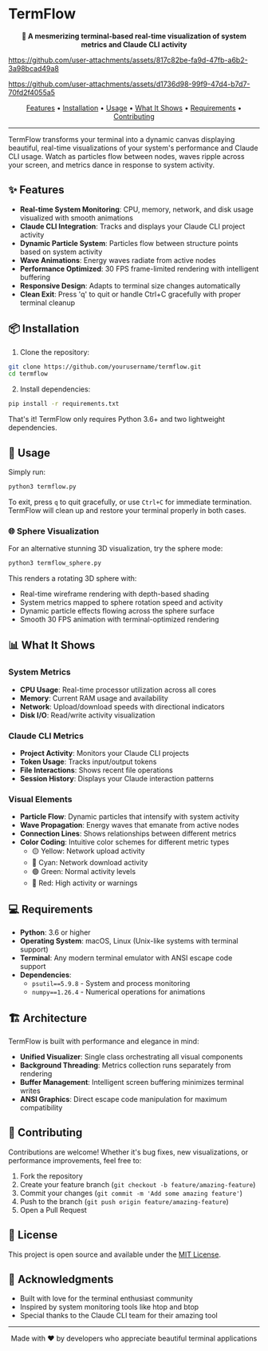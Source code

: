# TermFlow

<p align="center">
  <strong>🌊 A mesmerizing terminal-based real-time visualization of system metrics and Claude CLI activity</strong>
</p>


https://github.com/user-attachments/assets/817c82be-fa9d-47fb-a6b2-3a98bcad49a8


https://github.com/user-attachments/assets/d1736d98-99f9-47d4-b7d7-70fd2f4055a5


<p align="center">
  <a href="#features">Features</a> •
  <a href="#installation">Installation</a> •
  <a href="#usage">Usage</a> •
  <a href="#what-it-shows">What It Shows</a> •
  <a href="#requirements">Requirements</a> •
  <a href="#contributing">Contributing</a>
</p>

---

TermFlow transforms your terminal into a dynamic canvas displaying beautiful, real-time visualizations of your system's performance and Claude CLI usage. Watch as particles flow between nodes, waves ripple across your screen, and metrics dance in response to system activity.

## ✨ Features

- **Real-time System Monitoring**: CPU, memory, network, and disk usage visualized with smooth animations
- **Claude CLI Integration**: Tracks and displays your Claude CLI project activity
- **Dynamic Particle System**: Particles flow between structure points based on system activity
- **Wave Animations**: Energy waves radiate from active nodes
- **Performance Optimized**: 30 FPS frame-limited rendering with intelligent buffering
- **Responsive Design**: Adapts to terminal size changes automatically
- **Clean Exit**: Press 'q' to quit or handle Ctrl+C gracefully with proper terminal cleanup

## 📦 Installation

1. Clone the repository:
```bash
git clone https://github.com/yourusername/termflow.git
cd termflow
```

2. Install dependencies:
```bash
pip install -r requirements.txt
```

That's it! TermFlow only requires Python 3.6+ and two lightweight dependencies.

## 🚀 Usage

Simply run:
```bash
python3 termflow.py
```

To exit, press `q` to quit gracefully, or use `Ctrl+C` for immediate termination. TermFlow will clean up and restore your terminal properly in both cases.

### 🌐 Sphere Visualization

For an alternative stunning 3D visualization, try the sphere mode:
```bash
python3 termflow_sphere.py
```

This renders a rotating 3D sphere with:
- Real-time wireframe rendering with depth-based shading
- System metrics mapped to sphere rotation speed and activity
- Dynamic particle effects flowing across the sphere surface
- Smooth 30 FPS animation with terminal-optimized rendering

## 📊 What It Shows

### System Metrics
- **CPU Usage**: Real-time processor utilization across all cores
- **Memory**: Current RAM usage and availability
- **Network**: Upload/download speeds with directional indicators
- **Disk I/O**: Read/write activity visualization

### Claude CLI Metrics
- **Project Activity**: Monitors your Claude CLI projects
- **Token Usage**: Tracks input/output tokens
- **File Interactions**: Shows recent file operations
- **Session History**: Displays your Claude interaction patterns

### Visual Elements
- **Particle Flow**: Dynamic particles that intensify with system activity
- **Wave Propagation**: Energy waves that emanate from active nodes
- **Connection Lines**: Shows relationships between different metrics
- **Color Coding**: Intuitive color schemes for different metric types
  - 🟡 Yellow: Network upload activity
  - 🔵 Cyan: Network download activity
  - 🟢 Green: Normal activity levels
  - 🔴 Red: High activity or warnings

## 💻 Requirements

- **Python**: 3.6 or higher
- **Operating System**: macOS, Linux (Unix-like systems with terminal support)
- **Terminal**: Any modern terminal emulator with ANSI escape code support
- **Dependencies**:
  - `psutil==5.9.8` - System and process monitoring
  - `numpy==1.26.4` - Numerical operations for animations

## 🏗️ Architecture

TermFlow is built with performance and elegance in mind:

- **Unified Visualizer**: Single class orchestrating all visual components
- **Background Threading**: Metrics collection runs separately from rendering
- **Buffer Management**: Intelligent screen buffering minimizes terminal writes
- **ANSI Graphics**: Direct escape code manipulation for maximum compatibility

## 🤝 Contributing

Contributions are welcome! Whether it's bug fixes, new visualizations, or performance improvements, feel free to:

1. Fork the repository
2. Create your feature branch (`git checkout -b feature/amazing-feature`)
3. Commit your changes (`git commit -m 'Add some amazing feature'`)
4. Push to the branch (`git push origin feature/amazing-feature`)
5. Open a Pull Request

## 📝 License

This project is open source and available under the [MIT License](LICENSE).

## 🙏 Acknowledgments

- Built with love for the terminal enthusiast community
- Inspired by system monitoring tools like htop and btop
- Special thanks to the Claude CLI team for their amazing tool

---

<p align="center">
  Made with ❤️ by developers who appreciate beautiful terminal applications
</p>
